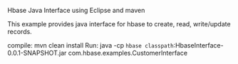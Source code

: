 Hbase Java Interface using Eclipse and maven

This example provides java interface for hbase to create, read, write/update records.

compile:	mvn clean install
Run:	java -cp `hbase classpath`:HbaseInterface-0.0.1-SNAPSHOT.jar com.hbase.examples.CustomerInterface

